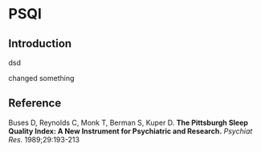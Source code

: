 # PSQI

## Introduction

dsd

changed something

## Reference

Buses D, Reynolds C, Monk T, Berman S, Kuper D. **The Pittsburgh Sleep Quality Index:  A New Instrument for Psychiatric and Research.** *Psychiat Res.* 1989;29:193-213
